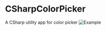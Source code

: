 # CSharpColorPicker
A CSharp utility app for color picker 
![Example](https://github.com/k33ptoo/CSharpColorPicker/blob/master/img/anim.gif)
